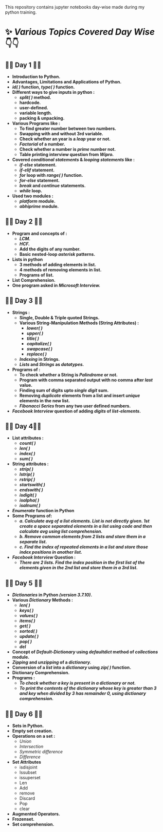 This repository contains jupyter notebooks day-wise made during my python training.

#  ✨ *Various Topics Covered Day Wise* 👇👇

## 🎇🎇 Day 1 🎇🎇
- **Introduction to Python.**
- **Advantages, Limitations and Applications of Python.**
- ***id( )* function, *type( )* function.**
- **Different ways to give inputs in python :**
  - ***split( )* method.**
  - **hardcode.**
  - **user-defined.**
  - **variable length.**
  - **packing & unpacking.**
- **Various Programs like :**
  - **To find greater number between two numbers.**
  - **Swapping with and without 3rd variable.**
  - **Check whether an year is a *leap* year or not.**
  - ***Factorial* of a number.**
  - **Check whether a number is *prime* number not.**
  - **Table printing interview question from *Wipro.***
- **Covered *conditional statements* & *looping statements* like :**
  - ***if-else* statement.**
  - ***if-elif* statement.**
  - ***for* loop with *range( )* function.**
  - ***for-else* statement.**
  - ***break* and *continue* statements.**
  - ***while* loop.**
- **Used two modules :**
  - ***platform* module.**
  - ***abhiprime* module.**

## 🎇🎇 Day 2 🎇🎇
- **Program and concepts of :**
  - ***LCM.***
  - ***HCF.***
  - **Add the digits of any number.**
  - **Basic nested-loop *asterisk* patterns.**
- **Lists in python**
  - **3 methods of adding elements in list.**
  - **4 methods of removing elements in list.**
  - **Programs of list.** 
- **List Comprehension.**
- **One program asked in *Microsoft Interview.***

## 🎇🎇 Day 3 🎇🎇
- **Strings :**
  - **Single, Double & Triple quoted Strings.** 
  - **Various String-Manipulation Methods (String Attributes) :**
    - ***lower( )***
    - ***upper( )***
    - ***title( )***
    - ***capitalize( )***
    - ***swapcase( )***
    - ***replace( )***
  - ***Indexing* in Strings.**
  - ***Lists* and *Strings* as *datatypes.***
- **Programs of :**
  - **To check whether a String is *Palindrome* or not.**
  - **Program with comma separated output with no comma after *last* value.**
  - **Finding sum of digits upto *single digit* sum.**
  - **Removing *duplicate* elements from a list and insert *unique* elements in the new list.**
  - ***Fibonacci Series* from any two user defined numbers.**
- ***Facebook Interview* question of adding *digits* of *list-elements.***

## 🎇🎇 Day 4🎇🎇
- **List attributes :**
  - ***count( )***
  - ***len( )***
  - ***index( )***
  - ***sum( )***
- **String attributes :**
  - ***strip( )***
  - ***lstrip( )***
  - ***rstrip( )***
  - ***startswith( )***
  - ***endswith( )***
  - ***isdigit( )***
  - ***isalpha( )***
  - ***isalnum( )***
- ***Enumerate* function in Python**
- **Some Programs of:**
  - ***a. Calculate avg of a list elements. List is not directly given. 1st create a space separated elements in a list using code and then calculate avg using list comprehension.***
  - ***b. Remove common elements from 2 lists and store them in a separate list.***
  - ***c. Find the index of repeated elements in a list and store those index positions in another list.***
- ***Facebook Interview* Question :**
  - ***There are 2 lists. Find the index position in the first list of the elements given in the 2nd list and store them in a 3rd list.***

## 🎇🎇 Day 5 🎇🎇
- ***Dictionaries* in Python *(version 3.7.10)*.**
- **Various *Dictionary* Methods :**
  - ***len( )***
  - ***keys( )***
  - ***values( )***
  - ***items( )***
  - ***get( )***
  - ***sorted( )***
  - ***update( )***
  - ***pop( )***
  - ***del***
- **Concept of *Default-Dictionary* using *defaultdict* method of *collections* module.**
- ***Zipping* and *unzipping* of a *dictionary.***
- **Conversion of a *list* into a *dictionary* using *zip( )* function.**
- **Dictionary Comprehension.**
- **Programs :**
  - ***To check whether a key is present in a dictionary or not.***
  - ***To print the contents of the dictionary whose key is greater than 3 and key when divided by 3 has remainder 0, using dictionary comprehension.***

## 🎇🎇 Day 6 🎇🎇
- **Sets in Python.**
- **Empty set creation.**
- **Operations on a set :**
  - *Union*
  - *Intersection*
  - *Symmetric difference*
  - *Difference*
- **Set Attributes**
  - isdisjoint
  - Issubset
  - issuperset
  - Len
  - Add
  - remove
  - Discard
  - Pop 
  - clear
- **Augmented Operators.**
- **Frozenset.**
- **Set comprehension.**

